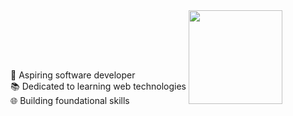 <div align="float:left">
<p style="display: inline-block">
  🗿 Aspiring software developer <br>
📚 Dedicated to learning web technologies <br>
🌐 Building foundational skills
</p>
<img height="150px" src="https://media.giphy.com/media/vzO0Vc8b2VBLi/giphy.gif?cid=ecf05e47hrvl9elxifvfu83zu9t7timwzlm0sk6ova8i6qbm&ep=v1_gifs_search&rid=giphy.gif&ct=g">
</div>
